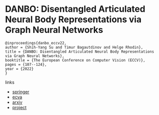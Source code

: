 # DANBO: Disentangled Articulated Neural Body Representations via Graph Neural Networks

```
@inproceedings{danbo_eccv22,
author = {Shih-Yang Su and Timur Bagautdinov and Helge Rhodin},
title = {DANBO: Disentangled Articulated Neural Body Representations via Graph Neural Networks},
booktitle = {The European Conference on Computer Vision (ECCV)},
pages = {107--124},
year = {2022}
}
```

links
- [springer](https://link.springer.com/chapter/10.1007/978-3-031-20086-1_7)
- [ecva](https://www.ecva.net/papers/eccv_2022/papers_ECCV/html/4883_ECCV_2022_paper.php)
- [arxiv](https://arxiv.org/abs/2205.01666)
- [project](https://lemonatsu.github.io/danbo/)
